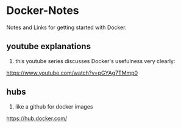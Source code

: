 # Docker-Notes

Notes and Links for getting started with Docker.


## youtube explanations

1. this youtube series discusses Docker's usefulness very clearly:

https://www.youtube.com/watch?v=pGYAg7TMmp0

## hubs

1. like a github for docker images

https://hub.docker.com/

